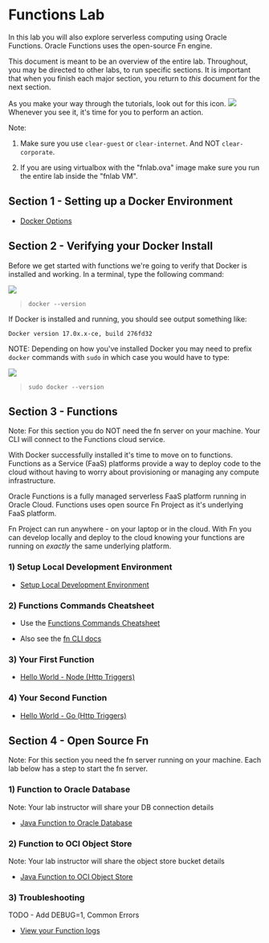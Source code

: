 # Functions Lab

In this lab you will also explore serverless computing using Oracle Functions. 
Oracle Functions uses the open-source Fn engine.

This document is meant to be an overview of the entire lab.  Throughout, you may
be directed to other labs, to run specific sections.  It is important that when
you finish each major section, you return to *this* document for the next
section.

As you make your way through the tutorials, look out for this icon.
![](images/userinput.png) Whenever you see it, it's time for you to
perform an action.

Note:

1. Make sure you use `clear-guest` or `clear-internet`. And NOT `clear-corporate`. 

2. If you are using virtualbox with the "fnlab.ova" image make sure you run the entire lab inside the "fnlab VM".

## Section 1 - Setting up a Docker Environment

* [Docker Options](vm.md)

## Section 2 - Verifying your Docker Install

Before we get started with functions we're going to verify that Docker is
installed and working. In a terminal, type the following command:

![](images/userinput.png)
>```
> docker --version
>```

If Docker is installed and running, you should see output something like:

```
Docker version 17.0x.x-ce, build 276fd32
```

NOTE: Depending on how you've installed Docker you may need to prefix `docker`
commands with `sudo` in which case you would have to type:

![](images/userinput.png)
>```
> sudo docker --version
>```

## Section 3 - Functions

Note: For this section you do NOT need the fn server on your machine. Your CLI will connect to the Functions cloud service.

With Docker successfully installed it's time to move on to functions.
Functions as a Service (FaaS) platforms provide a way to deploy code to
the cloud without having to worry about provisioning or managing any compute
infrastructure. 

Oracle Functions is a fully managed serverless FaaS platform running in Oracle 
Cloud. Functions uses open source Fn Project as it's underlying FaaS platform.

Fn Project can run anywhere - on your laptop or in the cloud. With Fn you can develop
locally and deploy to the cloud knowing your functions are running on *exactly* 
the same underlying platform.

### 1) Setup Local Development Environment

* [Setup Local Development Environment](3-1-SetupEnv.md)


### 2) Functions Commands Cheatsheet

* Use the [Functions Commands Cheatsheet](https://github.com/sachin-pikle/functionslab/wiki/Functions-Commands-Cheatsheet)

* Also see the [fn CLI docs](https://github.com/fnproject/docs/blob/master/cli/README.md)


### 3) Your First Function

* [Hello World - Node (Http Triggers)](3-2-NodeHello.md)


### 4) Your Second Function

* [Hello World - Go (Http Triggers)](3-3-GoHello.md)


## Section 4 - Open Source Fn

Note: For this section you need the fn server running on your machine. Each lab below has a step to start the fn server.

### 1) Function to Oracle Database

Note: Your lab instructor will share your DB connection details

* [Java Function to Oracle Database](https://github.com/abhirockzz/fn-oracledb-java-workshop)

### 2) Function to OCI Object Store

Note: Your lab instructor will share the object store bucket details

* [Java Function to OCI Object Store](https://github.com/abhirockzz/fn-oci-object-store-workshop)

### 3) Troubleshooting

TODO - Add DEBUG=1, Common Errors

* [View your Function logs](https://github.com/abhirockzz/fn-syslog-example)

